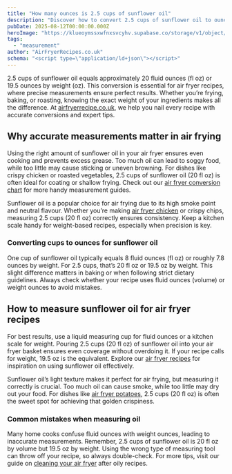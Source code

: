 ```yaml
---
title: "How many ounces is 2.5 cups of sunflower oil"
description: "Discover how to convert 2.5 cups of sunflower oil to ounces for perfect air fryer recipes. Get accurate measurements in seconds!"
pubDate: 2025-08-12T00:00:00.000Z
heroImage: "https://klueoymssxwfnxsvcyhv.supabase.co/storage/v1/object/public/md/how-many-ounces-is-2-5-cups-sunflower-oil-ec9e97fb.webp"
tags:
  - "measurement"
author: "AirFryerRecipes.co.uk"
schema: "<script type=\"application/ld+json\"></script>"
---
```


<p>2.5 cups of sunflower oil equals approximately 20 fluid ounces (fl oz) or 19.5 ounces by weight (oz). This conversion is essential for air fryer recipes, where precise measurements ensure perfect results. Whether you’re frying, baking, or roasting, knowing the exact weight of your ingredients makes all the difference. At <a href=https://www.airfryerrecipe.co.uk>airfryerrecipe.co.uk</a>, we help you nail every recipe with accurate conversions and expert tips.</p>  

<h2>Why accurate measurements matter in air frying</h2>  
<p>Using the right amount of sunflower oil in your air fryer ensures even cooking and prevents excess grease. Too much oil can lead to soggy food, while too little may cause sticking or uneven browning. For dishes like crispy chicken or roasted vegetables, 2.5 cups of sunflower oil (20 fl oz) is often ideal for coating or shallow frying. Check out our <a href=https://www.airfryerrecipe.co.uk/air-fryer-conversion-chart>air fryer conversion chart</a> for more handy measurement guides.</p>  

<p>Sunflower oil is a popular choice for air frying due to its high smoke point and neutral flavour. Whether you’re making <a href=https://www.airfryerrecipe.co.uk/recipe-category/chicken>air fryer chicken</a> or crispy chips, measuring 2.5 cups (20 fl oz) correctly ensures consistency. Keep a kitchen scale handy for weight-based recipes, especially when precision is key.</p>  

<h3>Converting cups to ounces for sunflower oil</h3>  
<p>One cup of sunflower oil typically equals 8 fluid ounces (fl oz) or roughly 7.8 ounces by weight. For 2.5 cups, that’s 20 fl oz or 19.5 oz by weight. This slight difference matters in baking or when following strict dietary guidelines. Always check whether your recipe uses fluid ounces (volume) or weight ounces to avoid mistakes.</p>  

<h2>How to measure sunflower oil for air fryer recipes</h2>  
<p>For best results, use a liquid measuring cup for fluid ounces or a kitchen scale for weight. Pouring 2.5 cups (20 fl oz) of sunflower oil into your air fryer basket ensures even coverage without overdoing it. If your recipe calls for weight, 19.5 oz is the equivalent. Explore our <a href=https://www.airfryerrecipe.co.uk/recipes>air fryer recipes</a> for inspiration on using sunflower oil effectively.</p>  

<p>Sunflower oil’s light texture makes it perfect for air frying, but measuring it correctly is crucial. Too much oil can cause smoke, while too little may dry out your food. For dishes like <a href=https://www.airfryerrecipe.co.uk/recipe-category/potatoes>air fryer potatoes</a>, 2.5 cups (20 fl oz) is often the sweet spot for achieving that golden crispiness.</p>  

<h3>Common mistakes when measuring oil</h3>  
<p>Many home cooks confuse fluid ounces with weight ounces, leading to inaccurate measurements. Remember, 2.5 cups of sunflower oil is 20 fl oz by volume but 19.5 oz by weight. Using the wrong type of measuring tool can throw off your recipe, so always double-check. For more tips, visit our guide on <a href=https://www.airfryerrecipe.co.uk/air-fryer-cleaner>cleaning your air fryer</a> after oily recipes.</p>